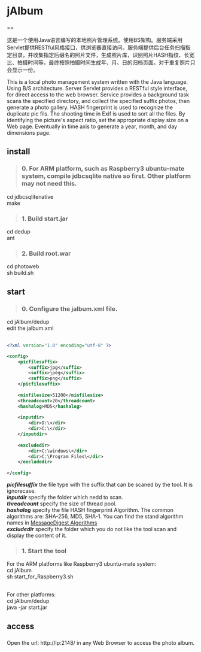 # jAlbum

==

这是一个使用Java语言编写的本地照片管理系统。使用BS架构。服务端采用Servlet提供RESTful风格接口，供浏览器直接访问。服务端提供后台任务扫描指定目录，并收集指定后缀名的照片文件，生成照片库，识别照片HASH指纹、长宽比、拍摄时间等，最终按照拍摄时间生成年、月、日的归档页面。对于重复照片只会显示一份。

This is a local photo management system written with the Java language. Using B/S architecture. Server Servlet provides a RESTful style interface, for direct access to the web browser. Service provides a background task scans the specified directory, and collect the specified suffix photos, then generate a photo gallery. HASH fingerprint is used to recognize the duplicate pic fils. The shooting time in Exif is used to sort all the files. By identifying the picture's aspect ratio, set the appropriate display size on a Web page. Eventually in time axis to generate a year, month, and day dimensions page.

## install
>### 0. For ARM platform, such as Raspberry3 ubuntu-mate system, compile jdbcsqlite native so first. Other platform may not need this.
cd jdbcsqlitenative<br/>
make

>### 1. Build start.jar
cd dedup
<br/>
ant 

>### 2. Build root.war
cd photoweb<br/>
sh build.sh


## start
>### 0. Configure the jalbum.xml file.
cd jAlbum/dedup<br/>
edit the jalbum.xml
<br/><br/>
```xml
<?xml version="1.0" encoding="utf-8" ?>  

<config>
    <picfilesuffix>
        <suffix>jpg</suffix>
        <suffix>jpeg</suffix>
        <suffix>png</suffix>
    </picfilesuffix>   
    
    <minfilesize>51200</minfilesize>
    <threadcount>20</threadcount>
    <hashalog>MD5</hashalog>
    
    <inputdir>
        <dir>D:\</dir>
        <dir>C:\</dir>
    </inputdir>
    
    <excludedir>
        <dir>C:\windows\</dir>
        <dir>C:\Program Files\</dir>
    </excludedir>
    
</config>
```
***picfilesuffix*** the file type with the suffix that can be scaned by the tool. It is ignorecase. <br/>
***inputdir*** specify the folder which nedd to scan.<br/>
***threadcount*** specify the size of thread pool.<br/>
***hashalog*** specify the file HASH fingerprint Algorithm. The common algorithms are: SHA-256, MD5, SHA-1. You can find the stand algorithm names in [MessageDigest Algorithms](https://docs.oracle.com/javase/8/docs/technotes/guides/security/StandardNames.html#MessageDigest)<br/>
***excludedir*** specify the folder which you do not like the tool scan and display the content of it.
<br/>

>### 1. Start the tool
For the ARM platforms like Raspberry3 ubuntu-mate system: <br/>
cd jAlbum<br/>
sh start_for_Raspberry3.sh <br/> <br/>

For other platforms: <br/>
cd jAlbum/dedup <br/>
java -jar start.jar <br/>


## access
>###

Open the url: http://ip:2148/ in any Web Browser to access the photo album.





